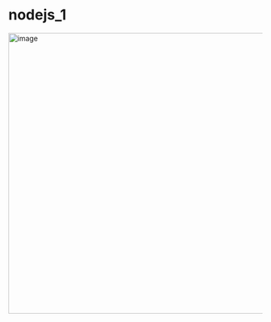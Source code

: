 # nodejs_1
<img width="1097" height="555" alt="image" src="https://github.com/user-attachments/assets/31d60399-562b-4834-af39-1fca62c37f00" />
